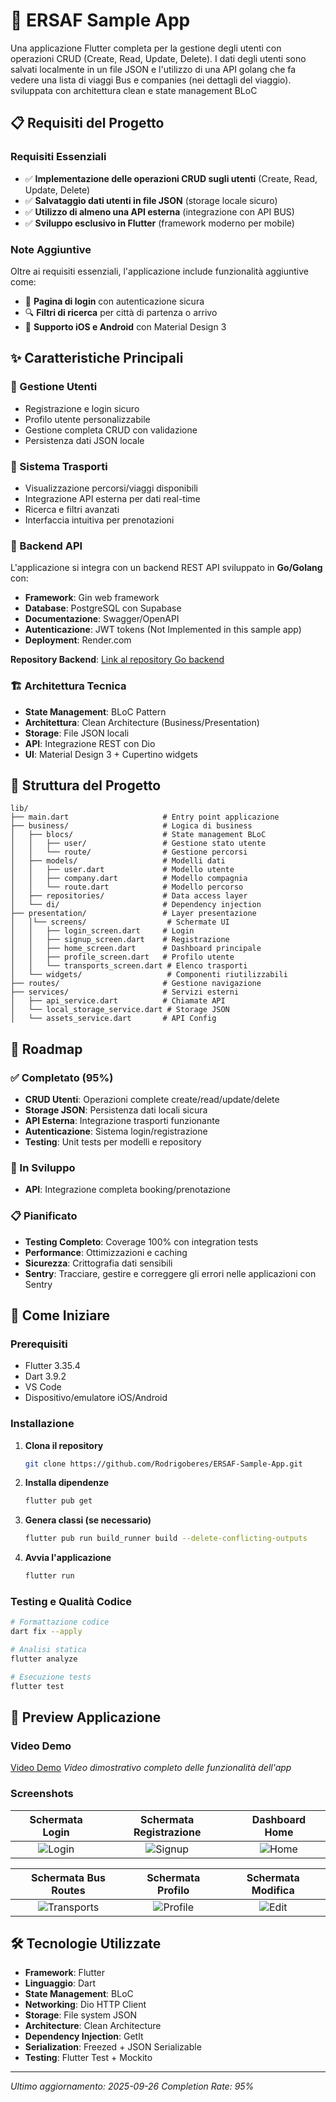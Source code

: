# 🚀 ERSAF Sample App

Una applicazione Flutter completa per la gestione degli utenti con operazioni CRUD (Create, Read, Update, Delete). I dati degli utenti sono salvati localmente in un file JSON e l'utilizzo di una API golang che fa vedere una lista di viaggi Bus e companies (nei dettagli del viaggio). sviluppata con architettura clean e state management BLoC

## 📋 Requisiti del Progetto

### Requisiti Essenziali
- ✅ **Implementazione delle operazioni CRUD sugli utenti** (Create, Read, Update, Delete)
- ✅ **Salvataggio dati utenti in file JSON** (storage locale sicuro)
- ✅ **Utilizzo di almeno una API esterna** (integrazione con API BUS)
- ✅ **Sviluppo esclusivo in Flutter** (framework moderno per mobile)

### Note Aggiuntive
Oltre ai requisiti essenziali, l'applicazione include funzionalità aggiuntive come:
- 🔐 **Pagina di login** con autenticazione sicura
- 🔍 **Filtri di ricerca** per città di partenza o arrivo
- 📱 **Supporto iOS e Android** con Material Design 3

## ✨ Caratteristiche Principali

### 👥 Gestione Utenti
- Registrazione e login sicuro
- Profilo utente personalizzabile
- Gestione completa CRUD con validazione
- Persistenza dati JSON locale

### 🚌 Sistema Trasporti
- Visualizzazione percorsi/viaggi disponibili
- Integrazione API esterna per dati real-time
- Ricerca e filtri avanzati
- Interfaccia intuitiva per prenotazioni

### 🔧 Backend API

L'applicazione si integra con un backend REST API sviluppato in **Go/Golang** con:
- **Framework**: Gin web framework
- **Database**: PostgreSQL con Supabase
- **Documentazione**: Swagger/OpenAPI
- **Autenticazione**: JWT tokens (Not Implemented in this sample app)
- **Deployment**: Render.com

**Repository Backend**: [Link al repository Go backend](https://github.com/Rodrigoberes/TransportBookingBackend.git)

### 🏗️ Architettura Tecnica
- **State Management**: BLoC Pattern
- **Architettura**: Clean Architecture (Business/Presentation)
- **Storage**: File JSON locali
- **API**: Integrazione REST con Dio
- **UI**: Material Design 3 + Cupertino widgets

## 📁 Struttura del Progetto

```
lib/
├── main.dart                     # Entry point applicazione
├── business/                     # Logica di business
│   ├── blocs/                    # State management BLoC
│   │   ├── user/                 # Gestione stato utente
│   │   └── route/                # Gestione percorsi
│   ├── models/                   # Modelli dati
│   │   ├── user.dart             # Modello utente
│   │   ├── company.dart          # Modello compagnia
│   │   └── route.dart            # Modello percorso
│   ├── repositories/             # Data access layer
│   └── di/                       # Dependency injection
├── presentation/                 # Layer presentazione
│   │└── screens/                  # Schermate UI
│   │   ├── login_screen.dart     # Login
│   │   ├── signup_screen.dart    # Registrazione
│   │   ├── home_screen.dart      # Dashboard principale
│   │   ├── profile_screen.dart   # Profilo utente
│   │   └── transports_screen.dart # Elenco trasporti
│   └── widgets/                   # Componenti riutilizzabili
├── routes/                       # Gestione navigazione
├── services/                     # Servizi esterni
│   ├── api_service.dart          # Chiamate API
│   └── local_storage_service.dart # Storage JSON 
│   └── assets_service.dart       # API Config             
```

## 🎯 Roadmap

### ✅ Completato (95%)
- **CRUD Utenti**: Operazioni complete create/read/update/delete
- **Storage JSON**: Persistenza dati locali sicura
- **API Esterna**: Integrazione trasporti funzionante
- **Autenticazione**: Sistema login/registrazione
- **Testing**: Unit tests per modelli e repository

### 🔄 In Sviluppo
- **API**: Integrazione completa booking/prenotazione

### 📋 Pianificato
- **Testing Completo**: Coverage 100% con integration tests
- **Performance**: Ottimizzazioni e caching
- **Sicurezza**: Crittografia dati sensibili
- **Sentry**: Tracciare, gestire e correggere gli errori nelle applicazioni con Sentry

## 🚀 Come Iniziare

### Prerequisiti
- Flutter 3.35.4
- Dart 3.9.2
- VS Code
- Dispositivo/emulatore iOS/Android

### Installazione

1. **Clona il repository**
   ```bash
   git clone https://github.com/Rodrigoberes/ERSAF-Sample-App.git
   ```

2. **Installa dipendenze**
   ```bash
   flutter pub get
   ```

3. **Genera classi (se necessario)**
   ```bash
   flutter pub run build_runner build --delete-conflicting-outputs
   ```

4. **Avvia l'applicazione**
   ```bash
   flutter run
   ```

### Testing e Qualità Codice

```bash
# Formattazione codice
dart fix --apply

# Analisi statica
flutter analyze

# Esecuzione tests
flutter test
```

## 📱 Preview Applicazione

### Video Demo
[Video Demo](https://drive.google.com/file/d/1X1VSq9ioD_AwideRlkSMd2ciTFxYQ_CM/view?usp=drive_link)
*Video dimostrativo completo delle funzionalità dell'app*

### Screenshots
<div align="center">

| Schermata Login | Schermata Registrazione | Dashboard Home |
|:---------------:|:-----------------------:|:--------------:|
| ![Login](assets/screenshots/login_screen.png) | ![Signup](assets/screenshots/signup_screen.png) | ![Home](assets/screenshots/home_screen.png) |

| Schermata Bus Routes | Schermata Profilo | Schermata Modifica |
|:-------------------:|:-----------------:|:------------------:|
| ![Transports](assets/screenshots/transports_screen.png) | ![Profile](assets/screenshots/profile_screen.png) | ![Edit](assets/screenshots/edit_profile_screen.png) |

</div>


## 🛠️ Tecnologie Utilizzate

- **Framework**: Flutter
- **Linguaggio**: Dart
- **State Management**: BLoC
- **Networking**: Dio HTTP Client
- **Storage**: File system JSON
- **Architecture**: Clean Architecture
- **Dependency Injection**: GetIt
- **Serialization**: Freezed + JSON Serializable
- **Testing**: Flutter Test + Mockito

---

*Ultimo aggiornamento: 2025-09-26*
*Completion Rate: 95%*